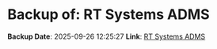 # Backup of: RT Systems ADMS

**Backup Date**: 2025-09-26 12:25:27
**Link**: [RT Systems ADMS](https://przemienniki.net/export/adms.csv)
